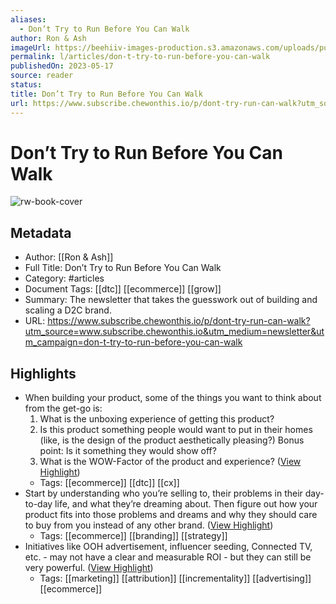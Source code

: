 ```yaml
---
aliases:
  - Don’t Try to Run Before You Can Walk
author: Ron & Ash
imageUrl: https://beehiiv-images-production.s3.amazonaws.com/uploads/publication/thumbnail/f64b1f3b-b81a-4ab9-8e74-b790b141e9b9/landscape_coverphoto.png
permalink: l/articles/don-t-try-to-run-before-you-can-walk
publishedOn: 2023-05-17
source: reader
status: 
title: Don’t Try to Run Before You Can Walk
url: https://www.subscribe.chewonthis.io/p/dont-try-run-can-walk?utm_source=www.subscribe.chewonthis.io&utm_medium=newsletter&utm_campaign=don-t-try-to-run-before-you-can-walk
---
```

# Don’t Try to Run Before You Can Walk

![rw-book-cover](https://beehiiv-images-production.s3.amazonaws.com/uploads/publication/thumbnail/f64b1f3b-b81a-4ab9-8e74-b790b141e9b9/landscape_coverphoto.png)

## Metadata

- Author: [[Ron & Ash]]
- Full Title: Don’t Try to Run Before You Can Walk
- Category: #articles
- Document Tags: [[dtc]] [[ecommerce]] [[grow]]
- Summary: The newsletter that takes the guesswork out of building and scaling a D2C brand.
- URL: https://www.subscribe.chewonthis.io/p/dont-try-run-can-walk?utm_source=www.subscribe.chewonthis.io&utm_medium=newsletter&utm_campaign=don-t-try-to-run-before-you-can-walk

## Highlights

- When building your product, some of the things you want to think about from the get-go is:
  1) What is the unboxing experience of getting this product?
  2) Is this product something people would want to put in their homes (like, is the design of the product aesthetically pleasing?) Bonus point: Is it something they would show off?
  3) What is the WOW-Factor of the product and experience? ([View Highlight](https://read.readwise.io/read/01h2z50hv1ccpn9yr1y90nz1jh))
    - Tags: [[ecommerce]] [[dtc]] [[cx]]
- Start by understanding who you’re selling to, their problems in their day-to-day life, and what they’re dreaming about.
  Then figure out how your product fits into those problems and dreams and why they should care to buy from you instead of any other brand. ([View Highlight](https://read.readwise.io/read/01h2z50vqd8ac1etsp0sjj5cbv))
    - Tags: [[ecommerce]] [[branding]] [[strategy]]
- Initiatives like OOH advertisement, influencer seeding, Connected TV, etc. - may not have a clear and measurable ROI - but they can still be very powerful. ([View Highlight](https://read.readwise.io/read/01h2z51nw90ca6jewr1tz7fnrf))
    - Tags: [[marketing]] [[attribution]] [[incrementality]] [[advertising]] [[ecommerce]]
